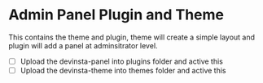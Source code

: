 # Admin Panel Plugin and Theme
This contains the theme and plugin, theme will create a simple layout and plugin will add a panel at adminsitrator level.

- [ ] Upload the devinsta-panel into plugins folder and active this
- [ ] Upload the devinsta-theme into themes folder and active this